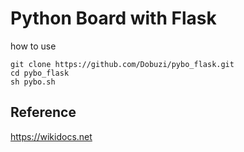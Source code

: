 # Python Board with Flask

how to use

```
git clone https://github.com/Dobuzi/pybo_flask.git
cd pybo_flask
sh pybo.sh
```

## Reference

https://wikidocs.net
